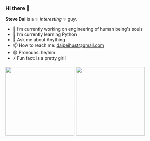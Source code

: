 ### Hi there 👋


**Steve Dai** is a ✨ _interesting_ ✨ guy.

- 🔭 I’m currently working on engineering of human being's souls
- 🌱 I’m currently learning Python
- 💬 Ask me about Anything
- 📫 How to reach me: daipeihust@gmail.com
- 😄 Pronouns: he/him
- ⚡ Fun fact:  is a pretty girl!

<a href="https://github.com/anuraghazra/github-readme-stats">
  <img align="center" height="220" src="https://github-readme-stats.vercel.app/api?username=daipeihust&show_icons=true" />
</a>
<a href="https://github.com/anuraghazra/convoychat">
  <img align="center" height="220" src="https://github-readme-stats.vercel.app/api/top-langs/?username=daipeihust&layout=compact" />
</a>
